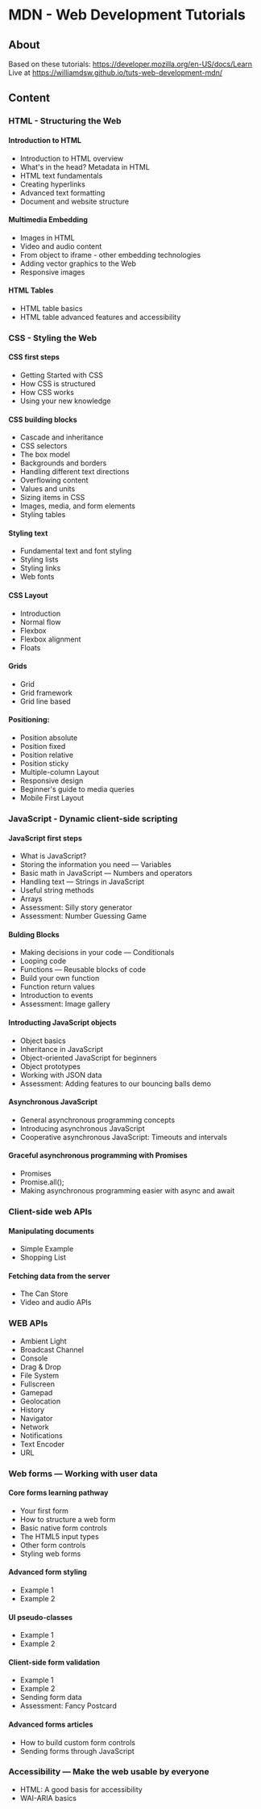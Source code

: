 # MDN - Web Development Tutorials

## About

Based on these tutorials: https://developer.mozilla.org/en-US/docs/Learn
Live at https://williamdsw.github.io/tuts-web-development-mdn/

## Content

### HTML - Structuring the Web 
#### Introduction to HTML
* Introduction to HTML overview
* What's in the head? Metadata in HTML
* HTML text fundamentals
* Creating hyperlinks
* Advanced text formatting
* Document and website structure

#### Multimedia Embedding
* Images in HTML
* Video and audio content
* From object to iframe - other embedding technologies
* Adding vector graphics to the Web
* Responsive images

#### HTML Tables
* HTML table basics
* HTML table advanced features and accessibility

### CSS - Styling the Web 
#### CSS first steps
* Getting Started with CSS
* How CSS is structured
* How CSS works
* Using your new knowledge

#### CSS building blocks
* Cascade and inheritance
* CSS selectors
* The box model
* Backgrounds and borders
* Handling different text directions
* Overflowing content
* Values and units
* Sizing items in CSS
* Images, media, and form elements
* Styling tables

#### Styling text
* Fundamental text and font styling
* Styling lists
* Styling links
* Web fonts

#### CSS Layout
* Introduction
* Normal flow
* Flexbox
* Flexbox alignment
* Floats

#### Grids
* Grid
* Grid framework
* Grid line based

#### Positioning:

* Position absolute
* Position fixed
* Position relative
* Position sticky
* Multiple-column Layout
* Responsive design
* Beginner's guide to media queries
* Mobile First Layout

### JavaScript - Dynamic client-side scripting 
#### JavaScript first steps
* What is JavaScript?
* Storing the information you need — Variables
* Basic math in JavaScript — Numbers and operators
* Handling text — Strings in JavaScript
* Useful string methods
* Arrays
* Assessment: Silly story generator
* Assessment: Number Guessing Game

#### Bulding Blocks
* Making decisions in your code — Conditionals
* Looping code
* Functions — Reusable blocks of code
* Build your own function
* Function return values
* Introduction to events
* Assessment: Image gallery

#### Introducting JavaScript objects
* Object basics
* Inheritance in JavaScript
* Object-oriented JavaScript for beginners
* Object prototypes
* Working with JSON data
* Assessment: Adding features to our bouncing balls demo

#### Asynchronous JavaScript
* General asynchronous programming concepts
* Introducing asynchronous JavaScript
* Cooperative asynchronous Java​Script: Timeouts and intervals

#### Graceful asynchronous programming with Promises
* Promises
* Promise.all();
* Making asynchronous programming easier with async and await

### Client-side web APIs
#### Manipulating documents
* Simple Example
* Shopping List

#### Fetching data from the server
* The Can Store
* Video and audio APIs

### WEB APIs
* Ambient Light
* Broadcast Channel
* Console
* Drag & Drop
* File System
* Fullscreen
* Gamepad
* Geolocation
* History
* Navigator
* Network
* Notifications
* Text Encoder
* URL

### Web forms — Working with user data 
#### Core forms learning pathway
* Your first form
* How to structure a web form
* Basic native form controls
* The HTML5 input types
* Other form controls
* Styling web forms

#### Advanced form styling
* Example 1
* Example 2

#### UI pseudo-classes
* Example 1
* Example 2  

#### Client-side form validation
* Example 1
* Example 2
* Sending form data 
* Assessment: Fancy Postcard 

#### Advanced forms articles
* How to build custom form controls
* Sending forms through JavaScript

### Accessibility — Make the web usable by everyone 
* HTML: A good basis for accessibility 
* WAI-ARIA basics 

